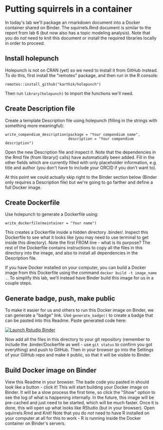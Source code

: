 
# Putting squirrels in a container
In today's lab we'll package an rmarkdown document into a Docker container shared on Binder. The squirrels.Rmd document is similar to the report from lab 6 (but now also has a topic modeling analysis). Note that you do *not* need to knit this document or install the required libraries locally in order to proceed.

## Install holepunch
Holepunch is not on CRAN (yet) so we need to install it from GitHub instead. To do this, first install the "remotes" package, and then run in the R console:
```{r}
remotes::install_github("karthik/holepunch")
```
Then run `library(holepunch)` to import the functions we'll need.

## Create Description file
Create a template Description file using holepunch (filling in the strings with something more meaningful):
```{r}
write_compendium_description(package = "Your compendium name", 
                             description = "Your compendium description")
```
Open the new Description file and inspect it. Note that the dependencies in the Rmd file (from library() calls) have automatically been added. Fill in the other fields which are currently filled with only placeholder information, e.g. title and author (you don't have to include your ORCID if you don't want to).

At this point we could actually skip right to the Binder section below (Binder only requires a Description file) but we're going to go farther and define a full Docker image.

## Create Dockerfile
Use holepunch to generate a Dockerfile using:
```{r}
write_dockerfile(maintainer = "Your name") 
```
This creates a Dockerfile inside a hidden directory .binder/. Inspect this Dockerfile to see what it looks like (you may need to use terminal to get inside this directory). Note the first FROM line - what is its purpose? The rest of the Dockerfile contains instructions to copy all the files in this directory into the image, and also to install all dependencies in the Description file.

If you have Docker installed on your computer, you can build a Docker image from this Dockerfile using the command `docker build -t image_name .`. To simplify this lab, we'll instead have Binder build this image for us in a couple steps.

## Generate badge, push, make public
To make it easier for us and others to run this Docker image on Binder, we can generate a "badge" link. Use `generate_badge()` to create a badge that can be pasted into this Readme.
Paste generated code here:

<!-- badges: start -->
[![Launch Rstudio Binder](http://mybinder.org/badge_logo.svg)](https://mybinder.org/v2/gh/reproduciblescience/10-containers-ijd2109/master?urlpath=rstudio)
<!-- badges: end -->



Now add all the files in this directory to your git repository (remember to include the .binder/Dockerfile as well - use `git status` to confirm you got everything) and push to GitHub. Then in your browser go into the Settings of your GitHub repo and make it public, so that it will be visible to Binder.

## Build Docker image on Binder
View this Readme in your browser. The bade code you pasted in should look like a button - click it! This will start building your Docker image on Binder. It will be a slow process the first time, so click the "Show" option to see the log of what is happening internally. In the future, this image will be pre-cached and just need to be started, which will be much faster. Once it is done, this will open up what looks like RStudio (but in your browser). Open squirrels.Rmd and Knit! Note that you do *not* need to have R installed on your computer at all for this to work - R is running inside the Docker container on Binder's servers.

